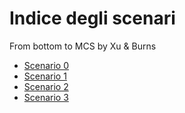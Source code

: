 # Indice degli scenari

From bottom to MCS by Xu & Burns

- [Scenario 0](scenario_0/scenario_0.html)
- [Scenario 1](scenario_1/scenario_1.html)
- [Scenario 2](scenario_2/scenario_2.html)
- [Scenario 3](scenario_3/scenario_3.html)